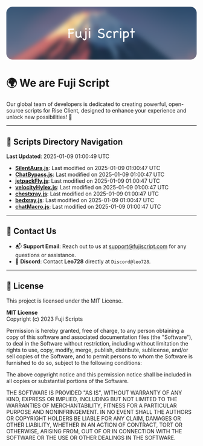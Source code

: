 ![Banner](.github/b.webp)

# 🌍 **We are Fuji Script**

Our global team of developers is dedicated to creating powerful, open-source scripts for Rise Client, designed to enhance your experience and unlock new possibilities! 🌟

---
<!-- SCRIPTS_NAVIGATION_START -->
## 📂 **Scripts Directory Navigation**

**Last Updated**: 2025-01-09 01:00:49 UTC

- **[SilentAura.js](scripts/SilentAura.js)**: Last modified on 2025-01-09 01:00:47 UTC
- **[ChatBypass.js](scripts/ChatBypass.js)**: Last modified on 2025-01-09 01:00:47 UTC
- **[jetpackFly.js](scripts/jetpackFly.js)**: Last modified on 2025-01-09 01:00:47 UTC
- **[velocityHylex.js](scripts/velocityHylex.js)**: Last modified on 2025-01-09 01:00:47 UTC
- **[chestxray.js](scripts/chestxray.js)**: Last modified on 2025-01-09 01:00:47 UTC
- **[bedxray.js](scripts/bedxray.js)**: Last modified on 2025-01-09 01:00:47 UTC
- **[chatMacro.js](scripts/chatMacro.js)**: Last modified on 2025-01-09 01:00:47 UTC

<!-- SCRIPTS_NAVIGATION_END -->

---

## 💬 **Contact Us**  
- 📬 **Support Email**: Reach out to us at [support@fujiscript.com](mailto:support@fujiscript.com) for any questions or assistance.  
- 💬 **Discord**: Contact **Leo728** directly at `Discord@leo728`.

---

## 📜 **License**

This project is licensed under the MIT License.  

**MIT License**  
Copyright (c) 2023 Fuji Scripts  

Permission is hereby granted, free of charge, to any person obtaining a copy of this software and associated documentation files (the "Software"), to deal in the Software without restriction, including without limitation the rights to use, copy, modify, merge, publish, distribute, sublicense, and/or sell copies of the Software, and to permit persons to whom the Software is furnished to do so, subject to the following conditions:  

The above copyright notice and this permission notice shall be included in all copies or substantial portions of the Software.  

THE SOFTWARE IS PROVIDED "AS IS", WITHOUT WARRANTY OF ANY KIND, EXPRESS OR IMPLIED, INCLUDING BUT NOT LIMITED TO THE WARRANTIES OF MERCHANTABILITY, FITNESS FOR A PARTICULAR PURPOSE AND NONINFRINGEMENT. IN NO EVENT SHALL THE AUTHORS OR COPYRIGHT HOLDERS BE LIABLE FOR ANY CLAIM, DAMAGES OR OTHER LIABILITY, WHETHER IN AN ACTION OF CONTRACT, TORT OR OTHERWISE, ARISING FROM, OUT OF OR IN CONNECTION WITH THE SOFTWARE OR THE USE OR OTHER DEALINGS IN THE SOFTWARE.  
